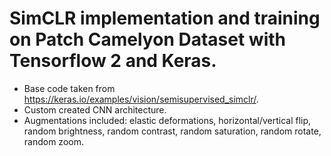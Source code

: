 # SimCLR implementation and training on Patch Camelyon Dataset with Tensorflow 2 and Keras.

- Base code taken from https://keras.io/examples/vision/semisupervised_simclr/.
- Custom created CNN architecture.
- Augmentations included: elastic deformations, horizontal/vertical flip, random brightness, random contrast, random saturation, random rotate, random zoom.
